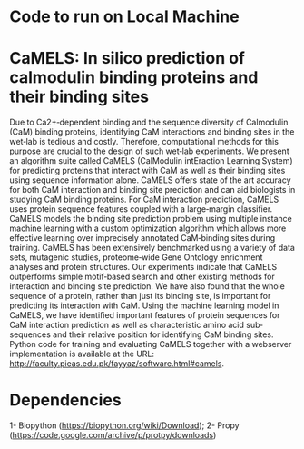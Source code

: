 # Code to run on Local Machine
# CaMELS: In silico prediction of calmodulin binding proteins and their binding sites

Due to Ca2+‐dependent binding and the sequence diversity of Calmodulin (CaM) binding proteins, identifying CaM interactions and binding sites in the wet‐lab is tedious and costly. Therefore, computational methods for this purpose are crucial to the design of such wet‐lab experiments. We present an algorithm suite called CaMELS (CalModulin intEraction Learning System) for predicting proteins that interact with CaM as well as their binding sites using sequence information alone. CaMELS offers state of the art accuracy for both CaM interaction and binding site prediction and can aid biologists in studying CaM binding proteins. For CaM interaction prediction, CaMELS uses protein sequence features coupled with a large‐margin classifier. CaMELS models the binding site prediction problem using multiple instance machine learning with a custom optimization algorithm which allows more effective learning over imprecisely annotated CaM‐binding sites during training. CaMELS has been extensively benchmarked using a variety of data sets, mutagenic studies, proteome‐wide Gene Ontology enrichment analyses and protein structures. Our experiments indicate that CaMELS outperforms simple motif‐based search and other existing methods for interaction and binding site prediction. We have also found that the whole sequence of a protein, rather than just its binding site, is important for predicting its interaction with CaM. Using the machine learning model in CaMELS, we have identified important features of protein sequences for CaM interaction prediction as well as characteristic amino acid sub‐sequences and their relative position for identifying CaM binding sites. Python code for training and evaluating CaMELS together with a webserver implementation is available at the URL: http://faculty.pieas.edu.pk/fayyaz/software.html#camels.
# Dependencies
1- Biopython (https://biopython.org/wiki/Download); 
2- Propy (https://code.google.com/archive/p/protpy/downloads)
